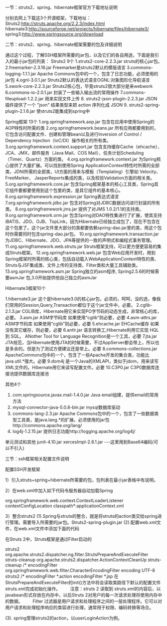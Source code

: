 一节：struts2、spring、hibernate框架官方下载地址说明

分别去网上下载这3个开源框架，下载地址： 
Struts2:http://struts.apache.org/2.2.3/index.html 
hibernate3:http://sourceforge.net/projects/hibernate/files/hibernate3/ 
spring3:http://www.springsource.org/download 


二节：struts2、spring、hibernate框架需要的包及详细说明

通过这个过程，了解SSH框架所需要的jar包，以及它们的各自用途。下面是我引入的最小jar包的列表： 
Struts2   9个 
1.struts2-core-2.2.3.jar struts的核心jar包。 
2.freemarker-2.3.16.jar Freemarker是struts2默认的模版语言 
3.commons-logging-1.1.1.jar Apache  Commons包中的一个，包含了日志功能，必须使用的jar包 
4.ognl-3.0.1.jar Struts2默认的表达式语言OGNL:对象图形化导航语言 
5.xwork-core-2.2.3.jar Struts2核心包，毕竟struts2很大部分是来webwork
6.commons-io-2.0.1.jar 封装了一些输入输出流的常用操作 
7.commons-fileupload-1.2.2.jar 用来实现文件上传 
8. struts2-json-plugin-2.2.3.jar JSON 插件提供了一个 "json" 结果类型来把 action 序列化成 JSON 
9. struts2-spring-plugin-2.1.6.jar 使struts2能集成到spring中 

Spring框架 13个 
1.org.springframework.aop.jar 包含在应用中使用Spring的AOP特性时所需的类 
2.org.springframework.beans.jar 所有应用都要用到的，它包含访问配置文件、创建和管理bean以及进行Inversion of Control / Dependency Injection（IoC/DI）操作相关的所有类。 
3.org.springframework.context.support.jar 包含支持缓存Cache（ehcache）、JCA、JMX、邮件服务（Java Mail、COS Mail）、任务计划Scheduling（Timer、Quartz）方面的类。 
4.org.springframework.context.jar 为Spring核心提供了大量扩展。可以找到使用Spring ApplicationContext特性时所需的全部类，JDNI所需的全部类，UI方面的用来与模板（Templating）引擎如 Velocity、FreeMarker、 JasperReports集成的类，以及校验Validation方面的相关类。 
5.org.springframework.core.jar 包含Spring框架基本的核心工具类，Spring其它组件要都要使用到这个包里的类，是其它组件的基本核心。 
6.org.springframework.expression.jar Spring表达式语言 
7.org.springframework.jdbc.jar 包含对Spring对JDBC数据访问进行封装的所有类。 
8.org.springframework.jms.jar 提供了对JMS 1.0.2/1.1的支持类。 
9.org.springframework.orm.jar 包含Spring对DAO特性集进行了扩展，使其支持 iBATIS、JDO、OJB、TopLink，因为Hibernate已经独立成包了，现在不包含在这个包里了。这个jar文件里大部分的类都要依赖spring-dao.jar里的类，用这个包时你需要同时包含spring-dao.jar包。 
10.org.springframework.transaction.jar 为JDBC、Hibernate、JDO、JPA等提供的一致的声明式和编程式事务管理。 
11.org.springframework.web.struts.jar Struts框架支持，可以更方便更容易的集成Struts框架。 
12.org.springframework.web.jar 包含Web应用开发时，用到Spring框架时所需的核心类，包括自动载入WebApplicationContext特性的类、Struts与JSF集成类、文件上传的支持类、Filter类和大量工具辅助类。 
13.org.springframework.asm.jar Spring独立的asm程序, Spring2.5.6的时候需要asmJar 包,3.0开始提供他自己独立的asmJar 

Hibernate3框架10个 

1.hibernate3.jar 这个是hibernate3.0的核心jar包，必须的，呵呵，没的选，像我们常用的Session,Query,Transaction都位于这个jar文件中，必要。
2.cglib-2.1.3.jar CGLIB库，Hibernate用它来实现PO字节码的动态生成，非常核心的库，必要。
3.asm.jar      ASM字节码库 如果使用“cglib”则必要，必要 
4.asm-attrs.jar     ASM字节码库 如果使用“cglib”则必要，必要 
5.ehcache.jar      EHCache缓存 如果没有其它缓存，则必要，必要 
6.antlr.jar     语言转换工,Hibernate利用它实现 HQL 到 SQL。 ANother Tool for Language Recognition是一个工具，必要
7.jta.jar JTA规范，当Hibernate使用JTA的时候需要，不过AppServer都会带上，所以也是多余的。但是为了测试方便建议还是带上。必要 
8.commons-collections.jar ApacheCommons包中的一个，包含了一些Apache开发的集合类，功能比java.util.*强大。必要 
9.dom4j 是一个Java的XMLAPI，类似于jdom，用来读写XML文件的。Hibernate用它来读写配置文件。必要 
10.C3P0.jar  C3P0数据库连接池提供数据库连接池 


其他4个 
1. com.springsource.javax.mail-1.4.0.jar Java email组建，提供email的常用方法 
2. mysql-connector-java-5.0.8-bin.jar mysql数据库驱动 
3. commons-lang-2.3.jar Apache Commons包中的一个，包含了一些数据类型工具类，是java.lang.*的扩展。必须使用的jar包http://commons.apache.org/lang/ 
4. log4j-1.2.15.jar 提供日志功能http://logging.apache.org/log4j/ 

单元测试和其他
junit-4.10.jar
xercesImpl-2.8.1.jar   ---这里用到Base64编码(可以不引入)



三节：ssh框架相关配置文件说明

配置SSH开发框架 

1）引入struts+spring+hibernate所需要的包，包列表在最小jar表格中有说明。 


2）在web.xml中加入如下代码令服务器自动加载Spring 
<!-- 令服务器自动加载Spring -->
<listener>  
    <listener-class>org.springframework.web.context.ContextLoaderListener</listener-class>  
</listener>  
<context-param>  
        <param-name>contextConfigLocation</param-name>  
        <param-value>classpath*:applicationContext.xml</param-value>  
</context-param> 

3）整合struts2 
    (1).Spring与struts的整合，就是将struts的action类交给spring进行管理。需要导入所需要的jar包。Struts2-spring-plugin.jar 
    (2).配置web.xml文件，在web.xml文件中添加下面的代码 

在Struts 2中，Struts框架是通过Filter启动的
  <!-- 配置Struts2 核心 Filter -->
  <filter>
      <filter-name>struts2</filter-name>
      <filter-class>
          org.apache.struts2.dispatcher.ng.filter.StrutsPrepareAndExecuteFilter
      </filter-class>
  </filter>
  <filter>  
        <filter-name>struts-cleanup</filter-name>  
        <filter-class>org.apache.struts2.dispatcher.ActionContextCleanUp</filter-class>  
    </filter>  
    <filter-mapping>  
        <filter-name>struts-cleanup</filter-name>  
        <url-pattern>/*</url-pattern>  
    </filter-mapping>  
    <filter>  
        <filter-name>encodingFilter</filter-name>  
        <filter-class>org.springframework.web.filter.CharacterEncodingFilter</filter-class>  
        <init-param>  
            <param-name>encoding</param-name>  
            <param-value>UTF-8</param-value>  
        </init-param>  
    </filter>  
  <filter-mapping>
      <filter-name>struts2</filter-name>
      <url-pattern>/*</url-pattern>
  </filter-mapping>
  <filter-mapping>  
        <filter-name>encodingFilter</filter-name>  
        <url-pattern>*.action</url-pattern>  
    </filter-mapping>  
    <filter-mapping>  
        <filter-name>encodingFilter</filter-name>  
        <url-pattern>*.jsp</url-pattern>  
    </filter-mapping>  
在StrutsPrepareAndExecuteFilter的init()方法中将会读取类路径下默认的配置文件struts.xml完成初始化操作。
　　注意：struts 2 读取到 struts.xml的内容后，以javabean形式存放在内存中，以后Struts 2对用户的每一次请求处理将使用内存中的数据。
　　Filter 过滤器是用户请求和处理程序之间的一层处理程序。它可以对用户请求和处理程序响应的类容进行处理，通常用于权限、编码转换等场合。

 (3). spring管理struts2的action，以userLoginAction为例。 
















